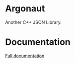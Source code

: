 # Argonaut
Another C++ JSON Library. 

# Documentation
[Full documentation](https://andrewhaisley.github.io/)
